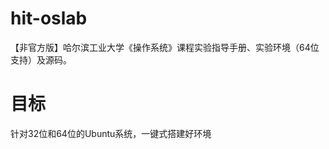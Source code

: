 hit-oslab
=========

【非官方版】哈尔滨工业大学《操作系统》课程实验指导手册、实验环境（64位支持）及源码。


# 目标

针对32位和64位的Ubuntu系统，一键式搭建好环境
